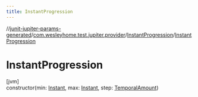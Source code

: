 ```yaml
---
title: InstantProgression
---
```

//[junit-jupiter-params-generated](../../../index.html)/[com.wesleyhome.test.jupiter.provider](../index.html)/[InstantProgression](index.html)/[InstantProgression](-instant-progression.html)



# InstantProgression



[jvm]\
constructor(min: [Instant](https://docs.oracle.com/javase/8/docs/api/java/time/Instant.html), max: [Instant](https://docs.oracle.com/javase/8/docs/api/java/time/Instant.html), step: [TemporalAmount](https://docs.oracle.com/javase/8/docs/api/java/time/temporal/TemporalAmount.html))




